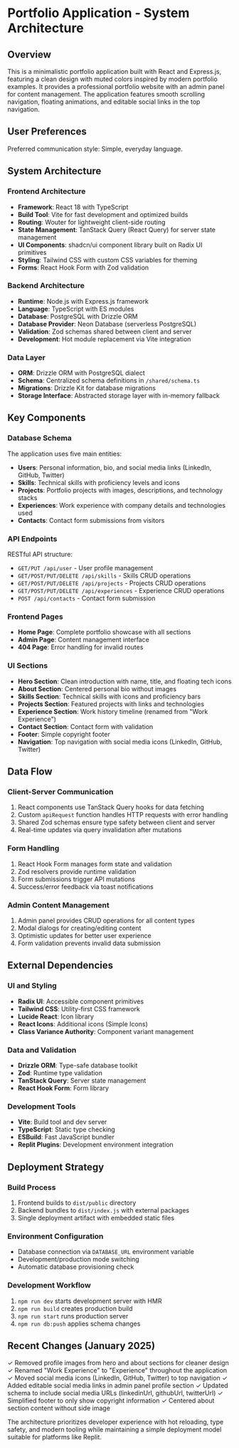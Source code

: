 # Portfolio Application - System Architecture

## Overview

This is a minimalistic portfolio application built with React and Express.js, featuring a clean design with muted colors inspired by modern portfolio examples. It provides a professional portfolio website with an admin panel for content management. The application features smooth scrolling navigation, floating animations, and editable social links in the top navigation.

## User Preferences

Preferred communication style: Simple, everyday language.

## System Architecture

### Frontend Architecture
- **Framework**: React 18 with TypeScript
- **Build Tool**: Vite for fast development and optimized builds
- **Routing**: Wouter for lightweight client-side routing
- **State Management**: TanStack Query (React Query) for server state management
- **UI Components**: shadcn/ui component library built on Radix UI primitives
- **Styling**: Tailwind CSS with custom CSS variables for theming
- **Forms**: React Hook Form with Zod validation

### Backend Architecture
- **Runtime**: Node.js with Express.js framework
- **Language**: TypeScript with ES modules
- **Database**: PostgreSQL with Drizzle ORM
- **Database Provider**: Neon Database (serverless PostgreSQL)
- **Validation**: Zod schemas shared between client and server
- **Development**: Hot module replacement via Vite integration

### Data Layer
- **ORM**: Drizzle ORM with PostgreSQL dialect
- **Schema**: Centralized schema definitions in `/shared/schema.ts`
- **Migrations**: Drizzle Kit for database migrations
- **Storage Interface**: Abstracted storage layer with in-memory fallback

## Key Components

### Database Schema
The application uses five main entities:
- **Users**: Personal information, bio, and social media links (LinkedIn, GitHub, Twitter)
- **Skills**: Technical skills with proficiency levels and icons
- **Projects**: Portfolio projects with images, descriptions, and technology stacks
- **Experiences**: Work experience with company details and technologies used
- **Contacts**: Contact form submissions from visitors

### API Endpoints
RESTful API structure:
- `GET/PUT /api/user` - User profile management
- `GET/POST/PUT/DELETE /api/skills` - Skills CRUD operations
- `GET/POST/PUT/DELETE /api/projects` - Projects CRUD operations
- `GET/POST/PUT/DELETE /api/experiences` - Experience CRUD operations
- `POST /api/contacts` - Contact form submission

### Frontend Pages
- **Home Page**: Complete portfolio showcase with all sections
- **Admin Page**: Content management interface
- **404 Page**: Error handling for invalid routes

### UI Sections
- **Hero Section**: Clean introduction with name, title, and floating tech icons
- **About Section**: Centered personal bio without images
- **Skills Section**: Technical skills with icons and proficiency bars
- **Projects Section**: Featured projects with links and technologies
- **Experience Section**: Work history timeline (renamed from "Work Experience")
- **Contact Section**: Contact form with validation
- **Footer**: Simple copyright footer
- **Navigation**: Top navigation with social media icons (LinkedIn, GitHub, Twitter)

## Data Flow

### Client-Server Communication
1. React components use TanStack Query hooks for data fetching
2. Custom `apiRequest` function handles HTTP requests with error handling
3. Shared Zod schemas ensure type safety between client and server
4. Real-time updates via query invalidation after mutations

### Form Handling
1. React Hook Form manages form state and validation
2. Zod resolvers provide runtime validation
3. Form submissions trigger API mutations
4. Success/error feedback via toast notifications

### Admin Content Management
1. Admin panel provides CRUD operations for all content types
2. Modal dialogs for creating/editing content
3. Optimistic updates for better user experience
4. Form validation prevents invalid data submission

## External Dependencies

### UI and Styling
- **Radix UI**: Accessible component primitives
- **Tailwind CSS**: Utility-first CSS framework
- **Lucide React**: Icon library
- **React Icons**: Additional icons (Simple Icons)
- **Class Variance Authority**: Component variant management

### Data and Validation
- **Drizzle ORM**: Type-safe database toolkit
- **Zod**: Runtime type validation
- **TanStack Query**: Server state management
- **React Hook Form**: Form library

### Development Tools
- **Vite**: Build tool and dev server
- **TypeScript**: Static type checking
- **ESBuild**: Fast JavaScript bundler
- **Replit Plugins**: Development environment integration

## Deployment Strategy

### Build Process
1. Frontend builds to `dist/public` directory
2. Backend bundles to `dist/index.js` with external packages
3. Single deployment artifact with embedded static files

### Environment Configuration
- Database connection via `DATABASE_URL` environment variable
- Development/production mode switching
- Automatic database provisioning check

### Development Workflow
1. `npm run dev` starts development server with HMR
2. `npm run build` creates production build
3. `npm run start` runs production server
4. `npm run db:push` applies schema changes

## Recent Changes (January 2025)

✓ Removed profile images from hero and about sections for cleaner design
✓ Renamed "Work Experience" to "Experience" throughout the application
✓ Moved social media icons (LinkedIn, GitHub, Twitter) to top navigation
✓ Added editable social media links in admin panel profile section
✓ Updated schema to include social media URLs (linkedinUrl, githubUrl, twitterUrl)
✓ Simplified footer to only show copyright information
✓ Centered about section content without side image

The architecture prioritizes developer experience with hot reloading, type safety, and modern tooling while maintaining a simple deployment model suitable for platforms like Replit.